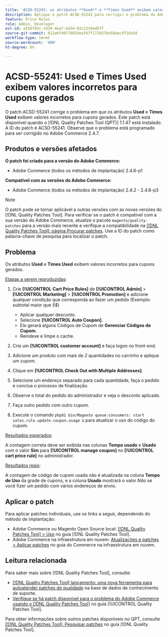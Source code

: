 ```yaml
---
title: 'ACSD-55241: os atributos **Used** e **Times Used** exibem valores incorretos para cupons gerados'
description: Aplique o patch ACSD-55241 para corrigir o problema do Adobe Commerce em que os atributos **Usado** e **Horas usadas** exibem valores incorretos para cupons gerados
feature: Price Rules
role: Admin, Developer
exl-id: a156f03c-c939-4ea7-bd34-03c2234edbff
source-git-commit: 011a6f46f76029eaf67f172b576e58dac9710a3d
workflow-type: tm+mt
source-wordcount: '460'
ht-degree: 0%

---
```


# ACSD-55241: **Used** e **Times Used** exibem valores incorretos para cupons gerados

O patch ACSD-55241 corrige o problema em que os atributos **Used** e **Times Used** exibem valores incorretos para cupons gerados. Este patch está disponível quando o [!DNL Quality Patches Tool (QPT)] 1.1.47 está instalado. A ID do patch é ACSD-55241. Observe que o problema está programado para ser corrigido no Adobe Commerce 2.4.7.

## Produtos e versões afetados

**O patch foi criado para a versão do Adobe Commerce:**

* Adobe Commerce (todos os métodos de implantação) 2.4.6-p1

**Compatível com as versões do Adobe Commerce:**

* Adobe Commerce (todos os métodos de implantação) 2.4.2 - 2.4.6-p3

>[!NOTE]
>
>O patch pode se tornar aplicável a outras versões com as novas versões do [!DNL Quality Patches Tool]. Para verificar se o patch é compatível com a sua versão do Adobe Commerce, atualize o pacote `magento/quality-patches` para a versão mais recente e verifique a compatibilidade na [[!DNL Quality Patches Tool]: página Procurar patches](https://experienceleague.adobe.com/tools/commerce-quality-patches/index.html?lang=pt-BR). Use a ID do patch como palavra-chave de pesquisa para localizar o patch.

## Problema

Os atributos **Used** e **Times Used** exibem valores incorretos para cupons gerados.

<u>Etapas a serem reproduzidas</u>:

1. Crie **[!UICONTROL Cart Price Rules]** de **[!UICONTROL Admin]** > **[!UICONTROL Marketing]** > **[!UICONTROL Promotion]** e adicione qualquer condição que corresponda ao fazer um pedido (Exemplo: subtotal maior que *5$*)

   * Aplicar qualquer desconto.
   * Selecione **[!UICONTROL Auto Coupon]**.
   * Ele gerará alguns Códigos de Cupom de **Gerenciar Códigos de Cupom**.
   * Reindexe e limpe o cache.

1. Crie um **[!UICONTROL customer account]** e faça logon no front-end.
1. Adicione um produto com mais de *2* quantidades no carrinho e aplique um cupom.
1. Clique em **[!UICONTROL Check Out with Multiple Addresses]**.
1. Selecione um endereço separado para cada quantidade, faça o pedido e conclua o processo de finalização.
1. Observe o total do pedido do administrador e veja o desconto aplicado.
1. Faça outro pedido com outro cupom.
1. Execute o comando `php81 bin/Magento queue:consumers: start sales.rule.update.coupon.usage &` para atualizar o uso do código do cupom.

<u>Resultados esperados</u>:

A contagem correta deve ser exibida nas colunas **Tempo usado** e **Usado** com o valor **Sim** para **[!UICONTROL manage coupon]** no **[!UICONTROL cart price rule]** no administrador.

<u>Resultados reais</u>:

A contagem de código de cupom usada não é atualizada na coluna **Tempo de Uso** da grade de cupons, e a coluna **Usado** mostrará o valor *Não* se você fizer um pedido com vários endereços de envio.

## Aplicar o patch

Para aplicar patches individuais, use os links a seguir, dependendo do método de implantação:

* Adobe Commerce ou Magento Open Source local: [[!DNL Quality Patches Tool] > Uso](/help/tools/quality-patches-tool/usage.md) no guia [!DNL Quality Patches Tool].
* Adobe Commerce na infraestrutura em nuvem: [Atualizações e patches > Aplicar patches](https://experienceleague.adobe.com/docs/commerce-cloud-service/user-guide/develop/upgrade/apply-patches.html?lang=pt-BR) no guia do Commerce na infraestrutura em nuvem.

## Leitura relacionada

Para saber mais sobre [!DNL Quality Patches Tool], consulte:

* [[!DNL Quality Patches Tool] lançamento: uma nova ferramenta para autoatender patches de qualidade](https://experienceleague.adobe.com/pt-br/docs/commerce-operations/tools/quality-patches-tool/quality-patches-tool-to-self-serve-quality-patches) na base de dados de conhecimento de suporte.
* [Verifique se há patch disponível para o problema do Adobe Commerce usando o  [!DNL Quality Patches Tool]](/help/tools/quality-patches-tool/patches-available-in-qpt/check-patch-for-magento-issue-with-magento-quality-patches.md) no guia [!UICONTROL Quality Patches Tool].


Para obter informações sobre outros patches disponíveis no QPT, consulte [[!DNL Quality Patches Tool]: Pesquisar patches](https://experienceleague.adobe.com/tools/commerce-quality-patches/index.html?lang=pt-BR) no guia [!DNL Quality Patches Tool].
